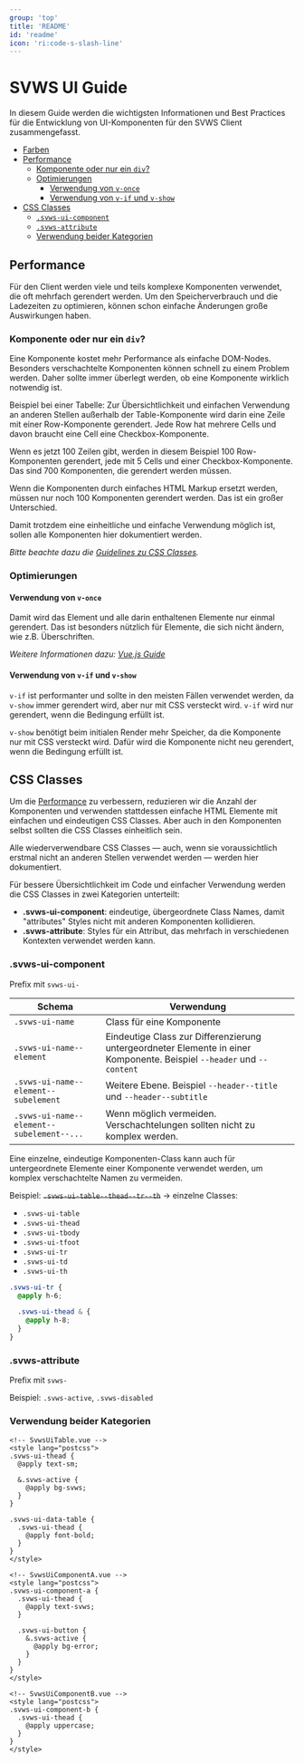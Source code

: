 ```yaml
---
group: 'top'
title: 'README'
id: 'readme'
icon: 'ri:code-s-slash-line'
---
```


# SVWS UI Guide

In diesem Guide werden die wichtigsten Informationen und Best Practices für die Entwicklung von UI-Komponenten für den
SVWS Client zusammengefasst.

* [Farben](/story/farben)
* [Performance](#performance)
  * [Komponente oder nur ein `div`?](#komponente-oder-nur-ein-div)
  * [Optimierungen](#optimierungen)
	* [Verwendung von `v-once`](#verwendung-von-v-once)
	* [Verwendung von `v-if` und `v-show`](#verwendung-von-v-if-und-v-show)
* [CSS Classes](#css-classes)
  * [`.svws-ui-component`](#svws-ui-component)
  * [`.svws-attribute`](#svws-attribute)
  * [Verwendung beider Kategorien](#verwendung-beider-kategorien)

## Performance

Für den Client werden viele und teils komplexe Komponenten verwendet, die oft mehrfach gerendert werden. Um den
Speicherverbrauch und die Ladezeiten zu optimieren, können schon einfache Änderungen große Auswirkungen haben.

### Komponente oder nur ein `div`?

Eine Komponente kostet mehr Performance als einfache DOM-Nodes. Besonders verschachtelte Komponenten können schnell zu
einem Problem werden. Daher sollte immer überlegt werden, ob eine Komponente wirklich notwendig ist.

Beispiel bei einer Tabelle: Zur Übersichtlichkeit und einfachen Verwendung an anderen Stellen außerhalb der
Table-Komponente wird darin eine Zeile mit einer Row-Komponente gerendert. Jede Row hat mehrere Cells und davon braucht
eine Cell eine Checkbox-Komponente.

Wenn es jetzt 100 Zeilen gibt, werden in diesem Beispiel 100 Row-Komponenten gerendert, jede mit 5 Cells und einer
Checkbox-Komponente. Das sind 700 Komponenten, die gerendert werden müssen.

Wenn die Komponenten durch einfaches HTML Markup ersetzt werden, müssen nur noch 100 Komponenten gerendert werden. Das
ist ein großer Unterschied.

Damit trotzdem eine einheitliche und einfache Verwendung möglich ist, sollen alle Komponenten hier dokumentiert werden.

_Bitte beachte dazu die [Guidelines zu CSS Classes](#css-classes)._

### Optimierungen

#### Verwendung von `v-once`

Damit wird das Element und alle darin enthaltenen Elemente nur einmal gerendert. Das ist besonders nützlich für
Elemente, die sich nicht ändern, wie z.B. Überschriften.

_Weitere Informationen dazu: [Vue.js Guide](https://vuejs.org/guide/best-practices/performance.html#v-once)_

#### Verwendung von `v-if` und `v-show`

`v-if` ist performanter und sollte in den meisten Fällen verwendet werden, da `v-show` immer gerendert wird, aber nur
mit CSS versteckt wird. `v-if` wird nur gerendert, wenn die Bedingung erfüllt ist.

`v-show` benötigt beim initialen Render mehr Speicher, da die Komponente nur mit CSS versteckt wird. Dafür wird die
Komponente nicht neu gerendert, wenn die Bedingung erfüllt ist.

## CSS Classes

Um die [Performance](#komponente-oder-nur-ein-div) zu verbessern, reduzieren wir die Anzahl der Komponenten und
verwenden stattdessen einfache HTML Elemente mit einfachen und eindeutigen CSS Classes. Aber auch in den Komponenten
selbst sollten die CSS Classes einheitlich sein.

Alle wiederverwendbare CSS Classes — auch, wenn sie voraussichtlich erstmal nicht an anderen Stellen verwendet werden —
werden hier dokumentiert.

Für bessere Übersichtlichkeit im Code und einfacher Verwendung werden die CSS Classes in zwei Kategorien unterteilt:

* **.svws-ui-component**: eindeutige, übergeordnete Class Names, damit "attributes" Styles nicht mit anderen Komponenten
  kollidieren.
* **.svws-attribute**: Styles für ein Attribut, das mehrfach in verschiedenen Kontexten verwendet werden kann.

### .svws-ui-component

Prefix mit `svws-ui-`

| Schema                                    | Verwendung                                                                                                             |
|-------------------------------------------|------------------------------------------------------------------------------------------------------------------------|
| `.svws-ui-name`                           | Class für eine Komponente                                                                                              |
| `.svws-ui-name--element`                  | Eindeutige Class zur Differenzierung untergeordneter Elemente in einer Komponente. Beispiel `--header` und `--content` |
| `.svws-ui-name--element--subelement`      | Weitere Ebene. Beispiel `--header--title` und `--header--subtitle`                                                     |
| `.svws-ui-name--element--subelement--...` | Wenn möglich vermeiden. Verschachtelungen sollten nicht zu komplex werden.                                             |

Eine einzelne, eindeutige Komponenten-Class kann auch für untergeordnete Elemente einer Komponente verwendet werden, um
komplex verschachtelte Namen zu vermeiden.

Beispiel: ~~`.svws-ui-table--thead--tr--th`~~ &rarr; einzelne Classes:

* `.svws-ui-table`
* `.svws-ui-thead`
* `.svws-ui-tbody`
* `.svws-ui-tfoot`
* `.svws-ui-tr`
* `.svws-ui-td`
* `.svws-ui-th`

```scss
.svws-ui-tr {
  @apply h-6;

  .svws-ui-thead & {
    @apply h-8;
  }
}
```

### .svws-attribute

Prefix mit `svws-`

Beispiel: `.svws-active`, `.svws-disabled`

### Verwendung beider Kategorien

```vue
<!-- SvwsUiTable.vue -->
<style lang="postcss">
.svws-ui-thead {
  @apply text-sm;

  &.svws-active {
    @apply bg-svws;
  }
}

.svws-ui-data-table {
  .svws-ui-thead {
    @apply font-bold;
  }
}
</style>
```

```vue
<!-- SvwsUiComponentA.vue -->
<style lang="postcss">
.svws-ui-component-a {
  .svws-ui-thead {
    @apply text-svws;
  }

  .svws-ui-button {
    &.svws-active {
      @apply bg-error;
    }
  }
}
</style>
```

```vue
<!-- SvwsUiComponentB.vue -->
<style lang="postcss">
.svws-ui-component-b {
  .svws-ui-thead {
    @apply uppercase;
  }
}
</style>
```
